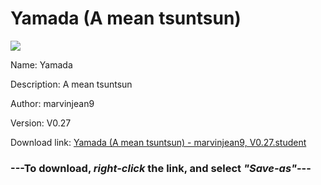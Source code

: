 # Yamada (A mean tsuntsun)

<img src = "https://raw.githubusercontent.com/Arbiter1223/Koukou-Gurashi-Custom-Students/master/Students/Files/Yamada%20(A%20mean%20tsuntsun).png">

Name: Yamada

Description: A mean tsuntsun

Author: marvinjean9

Version: V0.27

Download link: <a href="https://raw.githubusercontent.com/Arbiter1223/Koukou-Gurashi-Custom-Students/master/Students/Files/Yamada%20(A%20mean%20tsuntsun)%20-%20marvinjean9%2C%20V0.27.student">Yamada (A mean tsuntsun) - marvinjean9, V0.27.student</a>

### ---**To download, _right-click_ the link, and select _"Save-as"_**---

